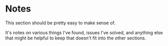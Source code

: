 # Notes

This section should be pretty easy to make sense of.

It's notes on various things I've found, issues I've solved, and anything else that might be helpful to keep that doesn't fit into the other sections.
